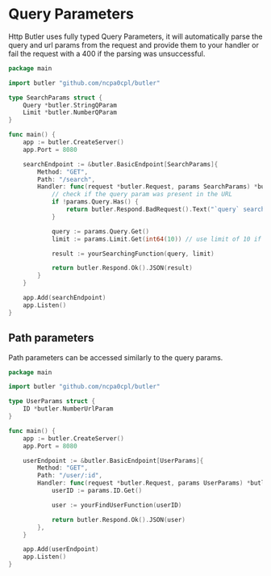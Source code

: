 # Query Parameters

Http Butler uses fully typed Query Parameters, it will automatically parse the query and url params from the request
and provide them to your handler or fail the request with a 400 if the parsing was unsuccessful.

```go
package main

import butler "github.com/ncpa0cpl/butler"

type SearchParams struct {
	Query *butler.StringQParam
	Limit *butler.NumberQParam
}

func main() {
	app := butler.CreateServer()
	app.Port = 8080

	searchEndpoint := &butler.BasicEndpoint[SearchParams]{
		Method: "GET",
		Path: "/search",
		Handler: func(request *butler.Request, params SearchParams) *butler.Response {
			// check if the query param was present in the URL
			if !params.Query.Has() {
				return butler.Respond.BadRequest().Text("`query` search param was not provided")
			}

			query := params.Query.Get()
			limit := params.Limit.Get(int64(10)) // use limit of 10 if it is not set

			result := yourSearchingFunction(query, limit)

			return butler.Respond.Ok().JSON(result)
		}
	}

	app.Add(searchEndpoint)
	app.Listen()
}
```

## Path parameters

Path parameters can be accessed similarly to the query params.


```go
package main

import butler "github.com/ncpa0cpl/butler"

type UserParams struct {
	ID *butler.NumberUrlParam
}

func main() {
	app := butler.CreateServer()
	app.Port = 8080

	userEndpoint := &butler.BasicEndpoint[UserParams]{
		Method: "GET",
		Path: "/user/:id",
		Handler: func(request *butler.Request, params UserParams) *butler.Response {
			userID := params.ID.Get()

			user := yourFindUserFunction(userID)

			return butler.Respond.Ok().JSON(user)
		},
	}

	app.Add(userEndpoint)
	app.Listen()
}
```
